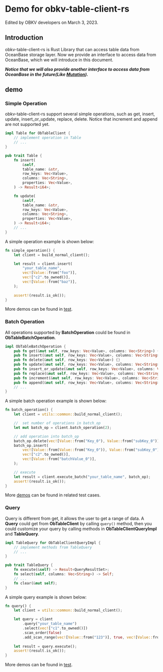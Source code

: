 # Demo for obkv-table-client-rs
Edited by OBKV developers on March 3, 2023.

## Introduction
obkv-table-client-rs is Rust Library that can access table data from OceanBase storage layer.
Now we provide an interface to access data from OceanBase, which we will introduce in this document.

***Notice that we will also provide another interface to access data from OceanBase in the future(Like [Mutation](https://github.com/oceanbase/obkv-table-client-java/tree/master/example/simple-mutation)).***

## demo

### Simple Operation
obkv-table-client-rs support several simple operations, such as get, insert, update, insert_or_update, replace, delete.
Notice that increment and append are not supported yet.
```rust Table and ObTableClient
impl Table for ObTableClient {
    // implement operation in Table
    // ...
}

pub trait Table {
    fn insert(
        &self,
        table_name: &str,
        row_keys: Vec<Value>,
        columns: Vec<String>,
        properties: Vec<Value>,
    ) -> Result<i64>;

    fn update(
        &self,
        table_name: &str,
        row_keys: Vec<Value>,
        columns: Vec<String>,
        properties: Vec<Value>,
    ) -> Result<i64>;
    // ...
}
```

A simple operation example is shown below:
```rust simple operation example
fn simple_operation() {
    let client = build_normal_client();

    let result = client.insert(
        "your_table_name",
        vec![Value::from("foo")],
        vec!["c2".to_owned()],
        vec![Value::from("baz")],
    );
    
    assert!(result.is_ok());
}
```
More demos can be found in [test](https://github.com/oceanbase/obkv-table-client-rs/blob/main/tests/test_table_client_base.rs).

### Batch Operation
All operations supported by **BatchOperation** could be found in **ObTableBatchOperation**.
```rust ObTableBatchOperation
impl ObTableBatchOperation {
    pub fn get(&mut self, row_keys: Vec<Value>, columns: Vec<String>) {}
    pub fn insert(&mut self, row_keys: Vec<Value>, columns: Vec<String>, properties: Vec<Value>) {}
    pub fn delete(&mut self, row_keys: Vec<Value>) {}
    pub fn update(&mut self, row_keys: Vec<Value>, columns: Vec<String>, properties: Vec<Value>) {}
    pub fn insert_or_update(&mut self, row_keys: Vec<Value>, columns: Vec<String>, properties: Vec<Value>) {}
    pub fn replace(&mut self, row_keys: Vec<Value>, columns: Vec<String>, properties: Vec<Value>) {}
    pub fn increment(&mut self, row_keys: Vec<Value>, columns: Vec<String>, properties: Vec<Value>) {}
    pub fn append(&mut self, row_keys: Vec<Value>, columns: Vec<String>, properties: Vec<Value>) {}
    // ...
}
```
A simple batch operation example is shown below:
```rust batch operation example
fn batch_operation() {
    let client = utils::common::build_normal_client();

    //  set number of operations in batch_op
    let mut batch_op = client.batch_operation(2);

    // add operation into batch_op
    batch_op.delete(vec![Value::from("Key_0"), Value::from("subKey_0")]);
    batch_op.insert(
        vec![Value::from(Value::from("Key_0")), Value::from("subKey_0")],
        vec!["c2".to_owned()],
        vec![Value::from("batchValue_0")],
    );

    // execute
    let result = client.execute_batch("your_table_name", batch_op);
    assert!(result.is_ok());
}
```
More [demos](https://github.com/oceanbase/obkv-table-client-rs/blob/main/tests/test_table_client_key.rs) can be found in related test cases.

### Query
Query is different from get, it allows the user to get a range of data.
A **Query** could get from **ObTableClient** by calling ```query()``` method, then you could customize your query by calling methods in **ObTableClientQueryImpl** and **TableQuery**.
```rust ObTableClientQueryImpll
impl TableQuery for ObTableClientQueryImpl {
    // implement methods from TableQuery
    // ...
}

pub trait TableQuery {
    fn execute(&self) -> Result<QueryResultSet>;
    fn select(self, columns: Vec<String>) -> Self;
    // ...
    fn clear(&mut self);
}
```
A simple query example is shown below:
```rust query example
fn query() {
    let client = utils::common::build_normal_client();

    let query = client
        .query("your_table_name")
        .select(vec!["c1".to_owned()])
        .scan_order(false)
        .add_scan_range(vec![Value::from("123")], true, vec![Value::from("567")], true)
    
    let result = query.execute();
    assert!(result.is_ok());
}
```
More demos can be found in [test](https://github.com/oceanbase/obkv-table-client-rs/blob/main/tests/test_table_client_base.rs).
